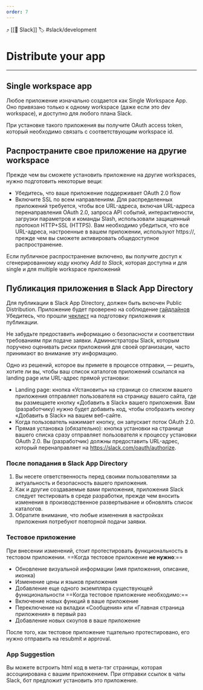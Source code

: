 ```yaml
---
order: 7
---
```


⤴️ [[💬 Slack]]
🏷️ #slack/development 

# Distribute your app 
___

## Single workspace app
Любое приложение изначально создается как Single Workspace App. Оно привязано только к одному workspace (даже если это dev workspace), и доступно для любого плана Slack.

При установке такого приложения вы получите OAuth access token, который необходимо связать с соответствующим workspace id.

## Распространите свое приложение на другие workspace
Прежде чем вы сможете установить приложение на другие workspaces, нужно подготовить некоторые вещи:
- Убедитесь, что ваше приложение поддерживает OAuth 2.0 flow
- Включите SSL по всем направлениям.
  Для распределенных приложений требуется, чтобы все URL-адреса, включая URL-адреса перенаправления OAuth 2.0, запроса API событий, интерактивности, загрузки параметров и команды Slash, использовали защищенный протокол HTTP+SSL (HTTPS). Вам необходимо убедиться, что все URL-адреса, настроенные в вашем приложении, используют https://, прежде чем вы сможете активировать общедоступное распространение.

Если публичное распространение включено, вы получите доступ к сгенерированному коду кнопку *Add to Slack*, которая доступна и для single и для multiple workspace приложений

## Публикация приложения в Slack App Directory
Для публикации в Slack App Directory, должен быть включен Public Distribution.
Приложение будет проверено на соблюдение [гайдлайнов](https://api.slack.com/start/distributing/guidelines)
Убедитесь, что прошли [чеклист](https://api.slack.com/reference/slack-apps/directory-submission-checklist) на подготовку приложения к публикации.

Не забудьте предоставить информацию о безопасности и соответствии требованиям при подаче заявки. Администраторы Slack, которым поручено оценивать риски приложений для своей организации, часто принимают во внимание эту информацию.

Одно из решений, которое вы примете в процессе отправки, — решить, хотите ли вы, чтобы ваш список каталогов приложений ссылался на landing page или URL-адрес прямой установки:
- Landing page: кнопка «Установить» на странице со списком вашего приложения отправляет пользователя на страницу вашего сайта, где вы размещаете кнопку «Добавить в Slack» вашего приложения. Вам (разработчику) нужно будет добавить код, чтобы отобразить кнопку «Добавить в Slack» на вашем веб-сайте.
- Когда пользователь нажимает кнопку, он запускает поток OAuth 2.0.
- Прямая установка (обязательно): кнопка установки на странице вашего списка сразу отправляет пользователя к процессу установки OAuth 2.0. Вы (разработчик) должны предоставить URL-адрес, который перенаправляет на https://slack.com/oauth/authorize.

### После попадания в Slack App Directory
1. Вы несете ответственность перед своими пользователями за актуальность и безопасность вашего приложения.
2. Как и другие создаваемые вами приложения, приложения Slack следует тестировать в среде разработки, прежде чем вносить изменения в производственное развертывание и обновлять список каталогов.
3. Обратите внимание, что любые изменения в настройках приложения потребуют повторной подачи заявки.

### Тестовое приложение
При внесении изменений, стоит протестировать функциональность в тестовом приложении.
==Когда тестовое приложение **не нужно**:==
-   Обновление визуальной информации (имя приложения, описание, иконка)
-   Изменение цены и языков приложения
-   Добавление еще одного экземпляра существующей функциональности
==Когда тестовое приложение необходимо:==
- Включение новых функций в ваше приложение
- Переключение на вкладки «Сообщения» или «Главная страница приложения» в первый раз
- Добавление новых скоупов в ваше приложение

После того, как тестовое приложение тщательно протестировано, его нужно отправить на resubmit и approval.

### App Suggestion
Вы можете встроить html код в мета-тэг страницы, которая ассоциирована с вашим приложением. При отправки ссылок в чаты Slack, бот предложит установить это приложение.